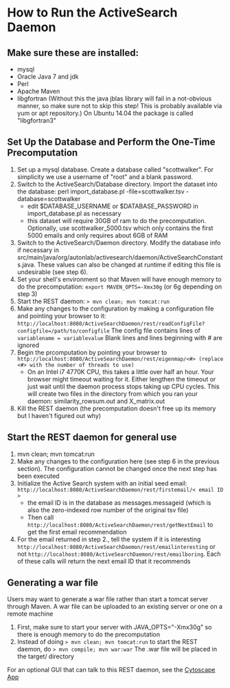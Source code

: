 # How to Run the ActiveSearch Daemon

## Make sure these are installed:
 * mysql
 * Oracle Java 7 and jdk
 * Perl
 * Apache Maven
 * libgfortran (Without this the java jblas library will fail in a not-obvious manner, so make sure not to skip this step! This is probably available via yum or apt repository.) On Ubuntu 14.04 the package is called "libgfortran3"

## Set Up the Database and Perform the One-Time Precomputation
 1. Set up a mysql database. Create a database called "scottwalker". For simplicity we use a username of "root" and a blank password.
 2. Switch to the ActiveSearch/Database directory. Import the dataset into the database: perl import_database.pl -file=scottwalker.tsv -database=scottwalker
      - edit $DATABASE_USERNAME or $DATABASE_PASSWORD in import_database.pl as necessary
      - this dataset will require 30GB of ram to do the precomputation. Optionally, use scottwalker_5000.tsv which only contains the first 5000 emails and
             only requires about 6GB of RAM
 3. Switch to the ActiveSearch/Daemon directory. Modify the database info if necessary in src/main/java/org/autonlab/activesearch/daemon/ActiveSearchConstants.java. These values can also be changed at runtime if editing this file is undesirable (see step 6).
 4. Set your shell's environment so that Maven will have enough memory to do the precomputation: `export MAVEN_OPTS=-Xmx30g` (or 6g depending on step 3)
 5. Start the REST daemon:
      `> mvn clean; mvn tomcat:run`
 6. Make any changes to the configuration by making a configuration file and pointing your browser to it: `http://localhost:8080/ActiveSearchDaemon/rest/readConfigFile?configfile=/path/to/configfile`
      The config file contains lines of `variablename = variablevalue`
      Blank lines and lines beginning with # are ignored
 7. Begin the prcomputation by pointing your browser to `http://localhost:8080/ActiveSearchDaemon/rest/eigenmap/<#> (replace <#> with the number of threads to use)`
     - On an Intel i7 4770K CPU, this takes a little over half an hour. Your browser might timeout waiting for it. Either lengthen the timeout or just wait until the daemon process stops taking up CPU cycles. This will create two files in the directory from which you ran your daemon: similarity_rowsum.out and X_matrix.out
 8. Kill the REST daemon (the precomputation doesn't free up its memory but I haven't figured out why)

## Start the REST daemon for general use
 1. mvn clean; mvn tomcat:run
 2. Make any changes to the configuration here (see step 6 in the previous section). The configuration cannot be changed once the next step has been executed
 3. Initialize the Active Search system with an initial seed email:  `http://localhost:8080/ActiveSearchDaemon/rest/firstemail/< email ID >`
     - the email ID is in the database as messages.messageid (which is also the zero-indexed row number of the original tsv file)
     - Then call `http://localhost:8080/ActiveSearchDaemon/rest/getNextEmail` to get the first email recommendation
 4. For the email returned in step 2., tell the system if it is interesting `http://localhost:8080/ActiveSearchDaemon/rest/emailinteresting` or not
      `http://localhost:8080/ActiveSearchDaemon/rest/emailboring`. Each of these calls will return the next email ID that it recommends

## Generating a war file
 Users may want to generate a war file rather than start a tomcat server through Maven. A war file can be uploaded to an existing server or one on a remote machine
 1. First, make sure to start your server with JAVA_OPTS="-Xmx30g" so there is enough memory to do the precomputation
 2. Instead of doing `> mvn clean; mvn tomcat:run` to start the REST daemon, do `> mvn compile; mvn war:war`
 The .war file will be placed in the target/ directory


For an optional GUI that can talk to this REST daemon, see the [Cytoscape App](https://github.com/AutonlabCMU/ActiveSearch/blob/master/CytoscapeApp/howtorun.md)

